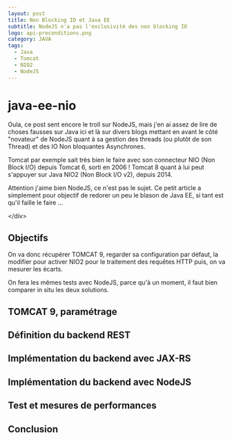 ```yaml
---
layout: post
title: Non Blocking IO et Java EE
subtitle: NodeJS n'a pas l'exclusivité des non blocking IO
logo: api-preconditions.png
category: JAVA
tags:
  - Java
  - Tomcat
  - NIO2
  - NodeJS
---
```


# java-ee-nio

 Oula, ce post sent encore le troll sur NodeJS, mais j'en ai assez de lire de choses fausses sur Java ici et là sur divers blogs mettant en avant le côté "novateur" de NodeJS quant à sa gestion des threads \(ou plutôt de son Thread\) et des IO Non bloquantes Asynchrones.

Tomcat par exemple sait très bien le faire avec son connecteur NIO \(Non Block I/O\) depuis Tomcat 6, sorti en 2006 ! Tomcat 8 quant à lui peut s'appuyer sur Java NIO2 \(Non Block I/O v2\), depuis 2014.

Attention j'aime bien NodeJS, ce n'est pas le sujet. Ce petit article a simplement pour objectif de redorer un peu le blason de Java EE, si tant est qu'il faille le faire ...

&lt;/div&gt; 

## Objectifs

On va donc récupérer TOMCAT 9, regarder sa configuration par défaut, la modifier pour activer NIO2 pour le traitement des requêtes HTTP puis, on va mesurer les écarts.

On fera les mêmes tests avec NodeJS, parce qu'à un moment, il faut bien comparer in situ les deux solutions.

## TOMCAT 9, paramétrage

## Définition du backend REST

## Implémentation du backend avec JAX-RS

## Implémentation du backend avec NodeJS

## Test et mesures de performances

## Conclusion

